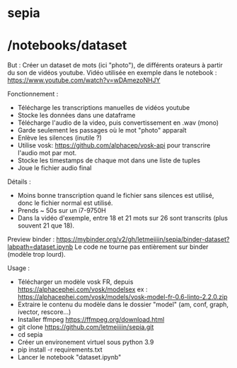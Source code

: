 # sepia

# /notebooks/dataset

But :
Créer un dataset de mots (ici "photo"), de différents orateurs à partir du son de vidéos youtube.
Vidéo utilisée en exemple dans le notebook : https://www.youtube.com/watch?v=wDAmezoNHJY

Fonctionnement :
- Télécharge les transcriptions manuelles de vidéos youtube
- Stocke les données dans une dataframe
- Télécharge l'audio de la video, puis convertissement en .wav (mono)
- Garde seulement les passages où le mot "photo" apparaît
- Enlève les silences (inutile ?)
- Utilise vosk: https://github.com/alphacep/vosk-api pour transcrire l'audio mot par mot.
- Stocke les timestamps de chaque mot dans une liste de tuples
- Joue le fichier audio final

Détails :
- Moins bonne transcription quand le fichier sans silences est utilisé,
  donc le fichier normal est utilisé.
- Prends ~ 50s sur un i7-9750H
- Dans la vidéo d'exemple, entre 18 et 21 mots sur 26 sont transcrits (plus souvent 21 que 18).
  
Preview binder : https://mybinder.org/v2/gh/letmeiiiin/sepia/binder-dataset?labpath=dataset.ipynb
Le code ne tourne pas entièrement sur binder (modèle trop lourd).

Usage :
- Télécharger un modèle vosk FR, depuis https://alphacephei.com/vosk/modelsex
  ex : https://alphacephei.com/vosk/models/vosk-model-fr-0.6-linto-2.2.0.zip
- Extraire le contenu du modèle dans le dossier "model" (am, conf, graph, ivector, rescore...)
- Installer ffmpeg https://ffmpeg.org/download.html
- git clone https://github.com/letmeiiiin/sepia.git
- cd sepia
- Créer un environement virtuel sous python 3.9
- pip install -r requirements.txt
- Lancer le notebook "dataset.ipynb"
